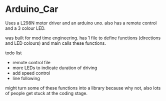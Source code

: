 # Arduino_Car
Uses a L298N motor driver and an arduino uno. 
also has a remote control and a 3 colour LED. 

was built for mod time engineering. 
has 1 file to define functions (directions and LED colours) 
and main calls these functions. 



todo list 
- remote control file 
- more LEDs to indicate duration of driving 
- add speed control
- line following

might turn some of these functions into a library because why not, also lots of people get stuck at the coding stage.
